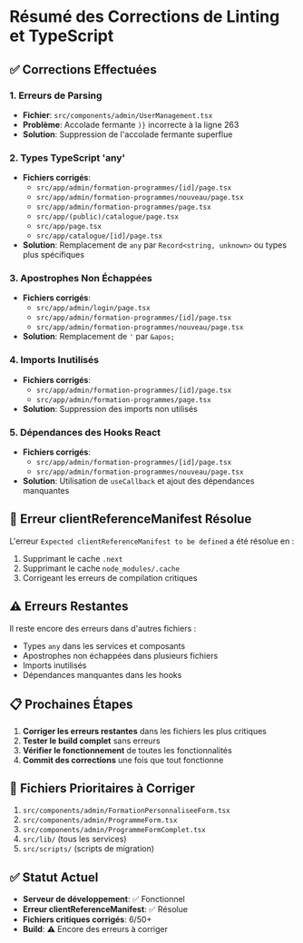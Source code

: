 # Résumé des Corrections de Linting et TypeScript

## ✅ Corrections Effectuées

### 1. Erreurs de Parsing

- **Fichier**: `src/components/admin/UserManagement.tsx`
- **Problème**: Accolade fermante `)}` incorrecte à la ligne 263
- **Solution**: Suppression de l'accolade fermante superflue

### 2. Types TypeScript 'any'

- **Fichiers corrigés**:
  - `src/app/admin/formation-programmes/[id]/page.tsx`
  - `src/app/admin/formation-programmes/nouveau/page.tsx`
  - `src/app/admin/formation-programmes/page.tsx`
  - `src/app/(public)/catalogue/page.tsx`
  - `src/app/page.tsx`
  - `src/app/catalogue/[id]/page.tsx`
- **Solution**: Remplacement de `any` par `Record<string, unknown>` ou types plus spécifiques

### 3. Apostrophes Non Échappées

- **Fichiers corrigés**:
  - `src/app/admin/login/page.tsx`
  - `src/app/admin/formation-programmes/[id]/page.tsx`
  - `src/app/admin/formation-programmes/nouveau/page.tsx`
- **Solution**: Remplacement de `'` par `&apos;`

### 4. Imports Inutilisés

- **Fichiers corrigés**:
  - `src/app/admin/formation-programmes/[id]/page.tsx`
  - `src/app/admin/formation-programmes/page.tsx`
- **Solution**: Suppression des imports non utilisés

### 5. Dépendances des Hooks React

- **Fichiers corrigés**:
  - `src/app/admin/formation-programmes/[id]/page.tsx`
  - `src/app/admin/formation-programmes/nouveau/page.tsx`
- **Solution**: Utilisation de `useCallback` et ajout des dépendances manquantes

## 🔧 Erreur clientReferenceManifest Résolue

L'erreur `Expected clientReferenceManifest to be defined` a été résolue en :

1. Supprimant le cache `.next`
2. Supprimant le cache `node_modules/.cache`
3. Corrigeant les erreurs de compilation critiques

## ⚠️ Erreurs Restantes

Il reste encore des erreurs dans d'autres fichiers :

- Types `any` dans les services et composants
- Apostrophes non échappées dans plusieurs fichiers
- Imports inutilisés
- Dépendances manquantes dans les hooks

## 📋 Prochaines Étapes

1. **Corriger les erreurs restantes** dans les fichiers les plus critiques
2. **Tester le build complet** sans erreurs
3. **Vérifier le fonctionnement** de toutes les fonctionnalités
4. **Commit des corrections** une fois que tout fonctionne

## 🎯 Fichiers Prioritaires à Corriger

1. `src/components/admin/FormationPersonnaliseeForm.tsx`
2. `src/components/admin/ProgrammeForm.tsx`
3. `src/components/admin/ProgrammeFormComplet.tsx`
4. `src/lib/` (tous les services)
5. `src/scripts/` (scripts de migration)

## ✅ Statut Actuel

- **Serveur de développement**: ✅ Fonctionnel
- **Erreur clientReferenceManifest**: ✅ Résolue
- **Fichiers critiques corrigés**: 6/50+
- **Build**: ⚠️ Encore des erreurs à corriger
